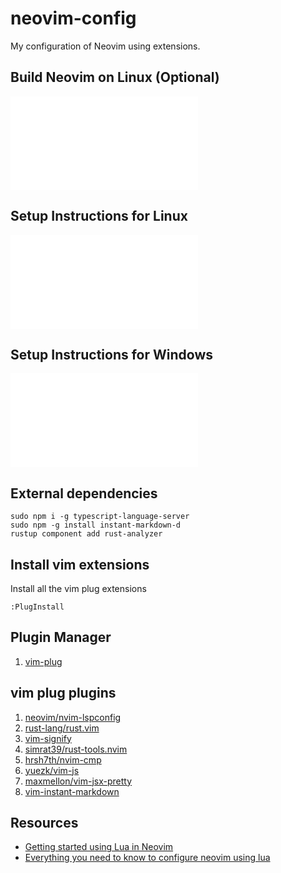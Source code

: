 # neovim-config
My configuration of Neovim using extensions.

## Build Neovim on Linux (Optional)
![build_neovim_on_linux](./build_neovim_on_linux.md)

## Setup Instructions for Linux
![setup_intructions_for_linux](./setup_intructions_for_linux.md)

## Setup Instructions for Windows
![setup_intructions_for_windows](./setup_intructions_for_windows.md)

## External dependencies
```
sudo npm i -g typescript-language-server
sudo npm -g install instant-markdown-d
rustup component add rust-analyzer
```

## Install vim extensions

Install all the vim plug extensions
```
:PlugInstall
```

## Plugin Manager
1. [vim-plug](https://github.com/junegunn/vim-plug)

## vim plug plugins
1. [neovim/nvim-lspconfig](https://github.com/neovim/nvim-lspconfig)
1. [rust-lang/rust.vim](https://github.com/rust-lang/rust.vim) 
2. [vim-signify](https://github.com/mhinz/vim-signify)
3. [simrat39/rust-tools.nvim](https://github.com/simrat39/rust-tools.nvim)
4. [hrsh7th/nvim-cmp](https://github.com/hrsh7th/nvim-cmp)
5. [yuezk/vim-js](https://github.com/yuezk/vim-js)
6. [maxmellon/vim-jsx-pretty](https://github.com/MaxMEllon/vim-jsx-pretty)
7. [vim-instant-markdown](https://github.com/instant-markdown/vim-instant-markdown)

## Resources
* [Getting started using Lua in Neovim](https://github.com/nanotee/nvim-lua-guide#defining-mappings)
* [Everything you need to know to configure neovim using lua](https://vonheikemen.github.io/devlog/tools/configuring-neovim-using-lua/)
